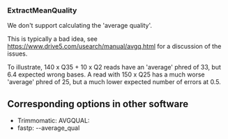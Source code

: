 ### ExtractMeanQuality

We don't support calculating the 'average quality'. 

This is typically a bad idea, see https://www.drive5.com/usearch/manual/avgq.html for a discussion of the issues.

To illustrate, 140 x Q35 + 10 x Q2 reads have an 'average' phred of 33, but 6.4 expected wrong bases.
A read with  150 x Q25 has a much worse 'average' phred of 25, but a much lower expected number of errors at 0.5.


## Corresponding options in other software 

- Trimmomatic: AVGQUAL:
- fastp: --average_qual
